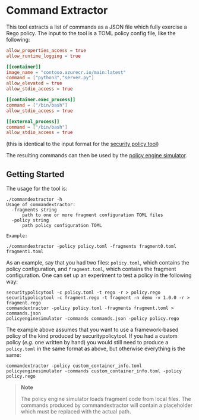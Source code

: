 # Command Extractor

This tool extracts a list of commands as a JSON file which fully exercise a Rego policy.
The input to the tool is a TOML policy config file, like the following:

``` toml
allow_properties_access = true
allow_runtime_logging = true

[[container]]
image_name = "contoso.azurecr.io/main:latest"
command = ["python3","server.py"]
allow_elevated = true
allow_stdio_access = true

[[container.exec_process]]
command = ["/bin/bash"]
allow_stdio_access = true

[[external_process]]
command = ["/bin/bash"]
allow_stdio_access = true
```

(this is identical to the input format for the [security policy tool](../securitypolicy/))

The resulting commands can then be used by the [policy engine simulator](../policyenginesimulator/).

## Getting Started

The usage for the tool is:

    ./commandextractor -h
    Usage of commandextractor:
      -fragments string
          path to one or more fragment configuration TOML files
      -policy string
          path policy configuration TOML
    
    Example:

    ./commandextractor -policy policy.toml -fragments fragment0.toml fragment1.toml


As an example, say that you had two files: `policy.toml`, which contains the policy configuration,
and `fragment.toml`, which contains the fragment configuration. One can set up an experiment to test
a policy in the following way:

    securitypolicytool -c policy.toml -t rego -r > policy.rego
    securitypolicytool -c fragment.rego -t fragment -n demo -v 1.0.0 -r > fragment.rego
    commandextractor -policy policy.toml -fragments fragment.toml > commands.json
    policyenginesimulator -commands commands.json -policy policy.rego

The example above assumes that you want to use a framework-based policy of the kind produced
by securitypolicytool. If you had a custom policy (*e.g.* one written by hand) you would
still need to produce a `policy.toml` in the same format as above, but otherwise everything
is the same:

    commandextractor -policy custom_container_info.toml
    policyenginesimulator -commands custom_container_info.toml -policy policy.rego


> **Note**
>
> The policy engine simulator loads fragment code from local files. The commands produced
> by commandextractor will contain a placeholder which must be replaced with the actual path.

